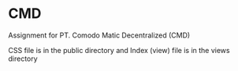 # CMD
Assignment for PT. Comodo Matic Decentralized (CMD)

CSS file is in the public directory and
Index (view) file is in the views directory
